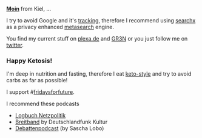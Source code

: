 

<a href="https://en.wikipedia.org/wiki/Moin"><b>Moin</b></a> from Kiel,
… 

I try to avoid Google and it's <a href="https://www.wired.co.uk/article/how-to-delete-google-search-history-tracking" title="Take back control of all the personal data Google stores about you with our easy-to-follow security tips">tracking</a>, therefore I recommend using <a href="https://suche.honigdachse.de/" title="https://www.honigdachse.de/dienste#suchmaschine">searchx</a> as a privacy enhanced <a href="https://en.wikipedia.org/wiki/Metasearch_engine" title="What the heck is a Metasearch engine? Goto wikipedia to find out…">metasearch</a> engine.

You find my current stuff on <a href="https://plexa.de" title="my personal scrapbook">plexa.de</a> and <a href="https://GR3N.de" title="my links and issues - new edition">GR3N</a> or you just follow me on <a href="https://twitter.com/gruenheit" title="@gruenheit">twitter</a>.

### Happy Ketosis!

I'm deep in nutrition and fasting, therefore I eat <a href="https://de.wikipedia.org/wiki/Ketose_(Stoffwechsel)" title="ketose @wikipedia">keto-style</a> and try to avoid carbs as far as possible!


I support #<a href="https://www.qwant.com/?q=%23fridaysforfuture&client=opensearch" title="see current results on qwant">fridaysforfuture</a>.

I recommend these podcasts

* [Logbuch Netzpolitik](https://logbuch-netzpolitik.de/)
* [Breitband](https://www.deutschlandfunkkultur.de/breitband.1263.de.html) by Deutschlandfunk Kultur 
* [Debattenpodcast](https://www.spiegel.de/thema/sascha_lobo_podcast/) (by Sascha Lobo)

